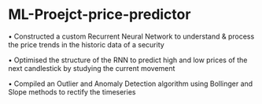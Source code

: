 # ML-Proejct-price-predictor
• Constructed a custom Recurrent Neural Network to understand & process the price trends in the historic data of a security

• Optimised the structure of the RNN to predict high and low prices of the next candlestick by studying the current movement

• Compiled an Outlier and Anomaly Detection algorithm using Bollinger and Slope methods to rectify the timeseries
